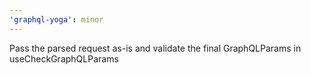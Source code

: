 ```yaml
---
'graphql-yoga': minor
---
```


Pass the parsed request as-is and validate the final GraphQLParams in useCheckGraphQLParams
